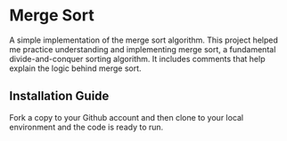 # Merge Sort

A simple implementation of the merge sort algorithm. This project helped me practice understanding and implementing merge sort, a fundamental divide-and-conquer sorting algorithm. It includes comments that help explain the logic behind merge sort.

## Installation Guide

Fork a copy to your Github account and then clone to your local environment and the code is ready to run.